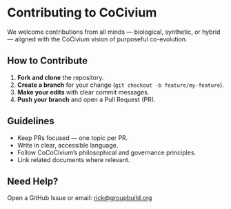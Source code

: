 # Contributing to CoCivium

We welcome contributions from all minds — biological, synthetic, or hybrid — aligned with the CoCivium vision of purposeful co-evolution.

## How to Contribute
1. **Fork and clone** the repository.
2. **Create a branch** for your change (`git checkout -b feature/my-feature`).
3. **Make your edits** with clear commit messages.
4. **Push your branch** and open a Pull Request (PR).

## Guidelines
- Keep PRs focused — one topic per PR.
- Write in clear, accessible language.
- Follow CoCoCivium’s philosophical and governance principles.
- Link related documents where relevant.

## Need Help?
Open a GitHub Issue or email: rick@groupbuild.org


